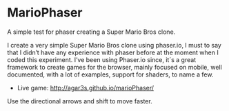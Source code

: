 # MarioPhaser
A simple test for phaser creating a Super Mario Bros clone.

I create a very simple Super Mario Bros clone using phaser.io, I must to say that I didn’t have any experience with phaser before at the moment when I coded this experiment.
I’ve been using Phaser.io since, it´s a great framework to create games for the browser, mainly focused on mobile, well documented, with a lot of examples, support for shaders, to name a few.

* Live game: http://agar3s.github.io/marioPhaser/

Use the directional arrows and shift to move faster.
